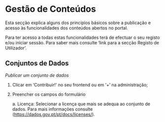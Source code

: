 # Gestão de Conteúdos

Esta secção explica alguns dos princípios básicos sobre a publicação e acesso às funcionalidades dos conteúdos abertos no portal.

Para ter acesso a todas estas funcionalidades terá de efectuar o seu registo e/ou iniciar sessão. Para saber mais consulte ‘link para a secção Registo de Utilizador’.

## Conjuntos de Dados 

_Publicar um conjunto de dados_

1. Clicar em ‘Contribuir!’ no seu frontend ou em ‘+’ na administração;

4.	Preencher os campos do formulário

    a. Licença: Selecionar a licença que mais se adequa ao conjunto de dados. Para mais informações consulte (https://dados.gov.pt/pt/docs/licenses/).

